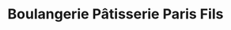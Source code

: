 ---
title: "Boulangerie Pâtisserie Paris Fils"
url: /st-benoit/boulangerie-patisserie-paris-fils/
shop: boulangerie
---